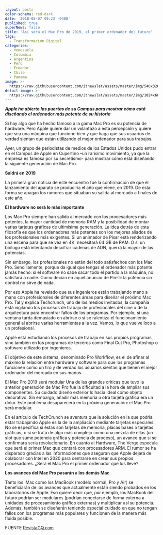 ```yaml
---
layout: posts
color-schema: red-dark
date: '2018-05-07 09:23 -0400'
published: true
superNews: false
title: 'Así será el Mac Pro de 2019, el primer ordenador del futuro'
tags:
  - Transformación Digital
categories:
  - Venezuela
  - Colombia
  - Argentina
  - Perú
  - Ecuador
  - Chile
  - Panama
image: >-
  https://raw.githubusercontent.com/itnewslat/assets/master/img/540x320/macpro-p.jpg
detail-image: >-
  https://raw.githubusercontent.com/itnewslat/assets/master/img/1024x680/macpro-g.jpg
---
```

_**Apple ha abierto las puertas de su Campus para mostrar cómo está diseñando el ordenador más potente de su historia**_

Si hay algo que ha hecho famoso a la gama Mac Pro es su potencia de hardware. Pero Apple quiere dar un volantazo a esta percepción y quiere que sea una máquina que funcione bien y que haga que sus usuarios de verdad sientan que están utilizando el mejor ordenador para sus trabajos.

Ayer, un grupo de periodistas de medios de los Estados Unidos pudo entrar en el Campus de Apple en Cupertino –un rarísimo movimiento, ya que la empresa es famosa por su secretismo- para mostrar cómo está diseñando la siguiente generación de Mac Pro.

**Saldrá en 2019**

La primera gran noticia de este encuentro fue la confirmación de que el lanzamiento del aparato se produciría el año que viene, en 2019. De esta forma se apagan los rumores que situaban su salida al mercado a finales de este año.

**El hardware no será lo más importante**

Los Mac Pro siempre han salido al mercado con los procesadores más potentes, la mayor cantidad de memoria RAM y la posibilidad de montar varias tarjetas gráficas de ultimísima generación. La idea detrás de esta filosofía es que los ordenadores más potentes son los mejores aliados de los profesionales más exigentes. Si un animador de Pixar está renderizando una escena para que se vea en 4K, necesitará 64 GB de RAM. O si un biólogo está intentando descifrar cadenas de ADN, querrá la mayor de las potencias.

Sin embargo, los profesionales no están del todo satisfechos con los Mac Pro. Sencillamente, porque da igual que tengas el ordenador más potente jamás hecho: si el software no sabe sacar todo el partido a la máquina, no satisfará a nadie. Como decían en aquel anuncio de Pirelli: la potencia sin control no sirve de nada.

Por eso Apple ha revelado que sus ingenieros están trabajando mano a mano con profesionales de diferentes áreas para diseñar el próximo Mac Pro. Tal y explica Techcrunch, uno de los medios invitados, la compañía está vigilando los procesos de trabajo de profesionales del cine o de la arquitectura para encontrar fallos de los programas. Por ejemplo, si una ventana tarda demasiado en abrirse o si se ralentiza el funcionamiento general al abrirse varias herramientas a la vez. Vamos, lo que vuelve loco a un profesional.

Apple está estudiando los procesos de trabajo en sus propios programas, sino también en los programas de terceros como Final Cut Pro, Photoshop o software utilizado por ingenieros.

El objetivo de este sistema, denominado Pro Workflow, es el de afinar al máximo la relación entre hardware y software para que los programas funcionen como un tiro y de verdad los usuarios sientan que tienen el mejor ordenador del mercado en sus manos.

El Mac Pro 2019 será modular Una de las grandes críticas que tuvo la anterior generación de Mac Pro fue la dificultad a la hora de ampliar sus componentes. Su cuidado diseño exterior lo hacía ideal como objeto decorativo. Sin embargo, añadir más memoria u otra tarjeta gráfica era un dolor. Este problema desaparecerá en la próxima generación: el Mac Pro será modular.

En el artículo de TechCrunch se aventura que la solución en la que podría estar trabajando Apple es la de la ampliación mediante tarjetas especiales. No se especifica si éstas son tarjetas de memoria, placas bases o tarjetas gráficas, o si se trata de algo más complejo como una mezcla de ellas (un slot que sume potencia gráfica y potencia de proceso), un avance que si se confirmara sería revolucionario.
En cuanto al Hardware, The Verge especula que será el primer Mac que contará con procesadores ARM. El rumor se ha disparado gracias a las informaciones que aseguran que Apple dejará de colaborar con Intel en 2020 para centrarse en crear sus propios procesadores. ¿Será el Mac Pro el primer ordenador que los lleve?

**Los avances del Mac Pro pasarán a los demás Mac**

Tanto los iMac como los MacBook (modelo normal, Pro y Air) se beneficiarán de los avances que actualmente están siendo probados en los laboratorios de Apple. Eso quiere decir que, por ejemplo, los MacBook del futuro podrían ser modulares (podrían conectarse de forma externa a unidades de procesamiento gráfico externas) y multiplicar así su potencia. Además, también se diseñarán teniendo especial cuidado en que no tengan fallos con los programas más populares y funcionen de la manera más fluida posible.

FUENTE [RevistaGQ.com](http://www.revistagq.com/noticias/tecnologia/articulos/mac-pro-2019-caracteristicas/28681)